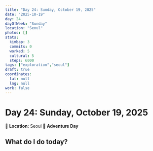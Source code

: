 ```yaml
---
title: "Day 24: Sunday, October 19, 2025"
date: "2025-10-19"
day: 24
dayOfWeek: "Sunday"
location: "Seoul"
photos: []
stats:
  kimbap: 3
  commits: 0
  worked: 5
  cultural: 5
  steps: 6000
tags: ["exploration","seoul"]
draft: true
coordinates:
  lat: null
  lng: null
work: false
---
```

# Day 24: Sunday, October 19, 2025

📍 **Location:** Seoul
🎒 **Adventure Day**

## What do I do today?


